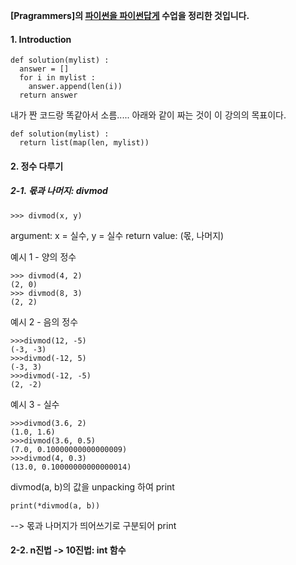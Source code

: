 **[Pragrammers]의 [파이썬을 파이썬답게] 수업을 정리한 것입니다.**

[Programmers]: https://programmers.co.kr/
[파이썬을 파이썬답게]: https://programmers.co.kr/learn/courses/4008


#### 1. Introduction
```
def solution(mylist) :
  answer = []
  for i in mylist :
    answer.append(len(i))
  return answer
```
내가 짠 코드랑 똑같아서 소름.....
아래와 같이 짜는 것이 이 강의의 목표이다. 

```
def solution(mylist) :
  return list(map(len, mylist))
```


#### 2. 정수 다루기
##### 2-1. 몫과 나머지: divmod
```
>>> divmod(x, y)
```
argument: x = 실수, y = 실수
return value: (몫, 나머지)

예시 1 - 양의 정수
```
>>> divmod(4, 2)
(2, 0)
>>> divmod(8, 3)
(2, 2)
```

예시 2 - 음의 정수
```
>>>divmod(12, -5)
(-3, -3)
>>>divmod(-12, 5)
(-3, 3)
>>>divmod(-12, -5)
(2, -2)
```

예시 3 - 실수
```
>>>divmod(3.6, 2)
(1.0, 1.6)
>>>divmod(3.6, 0.5)
(7.0, 0.10000000000000009)
>>>divmod(4, 0.3)
(13.0, 0.10000000000000014)
```

divmod(a, b)의 값을 unpacking 하여 print
```
print(*divmod(a, b)) 
```
--> 몫과 나머지가 띄어쓰기로 구분되어 print

#### 2-2. n진법 -> 10진법: int 함수



